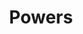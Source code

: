 ---
layout: page
title: Powers
nav: true
nav_order: 5
dropdown: true
children:
  - title: Introduction
    permalink: /powers/introduction/
  - title: Basic Powers
    permalink: /powers/basics/
  - title: Offensive Ki
    permalink: /powers/ki-off/
  - title: Defensive Ki
    permalink: /powers/ki-def/
  - title: Defensive
    permalink: /powers/defensive/
  - title: Hand to Hand
    permalink: /powers/HandtoHand/
  - title: Flight
    permalink: /powers/Flight/
  - title: Ki Body Enhancement
    permalink: /powers/ki-body/
  - title: Powering Up
    permalink: /powers/Poweringup/
  - title: Superspeed
    permalink: /powers/Superspeed/
  - title: Sword
    permalink: /powers/Sword/
  - title: Ki Awareness
    permalink: /powers/ki-awareness/
  - title: Telekinesis
    permalink: /powers/telekinesis/
  - title: Hybrid
    permalink: /powers/hybrid/
---